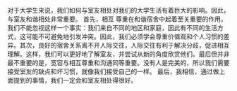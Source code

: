 对于大学生来说，我们如何与室友相处对我们的大学生活有着巨大的影响。因此，与室友和谐相处非常重要。
首先，相互 尊重在和谐宿舍中起着至关重要的作用。我们不能忽视这样一个事实：我们来自不同的地区和家庭，因此有不同的生活方式，这可能不可避免地引发冲突。因此，我们必须学会尊重价值观和个人习惯的差异。其次，良好的宿舍关系离不开人际交往，人际交往有利于解决分歧，促进相互理解。这样，我们可以更好地了解室友，并尝试从新的角度欣赏他们。最后但并非最不重要的是，宽容与相互尊重和沟通同等重要。没有人是完美的，所以我们需要接受室友的缺点和坏习惯，就像我们接受自己的一样。
最后，我相信，通过做上面提到的事情，我们一定会和室友相处得很好。